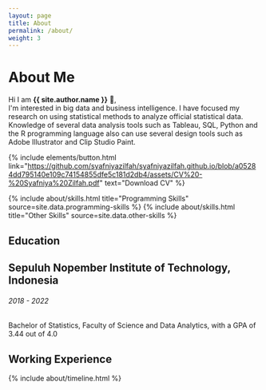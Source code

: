 ```yaml
---
layout: page
title: About
permalink: /about/
weight: 3
---
```


# **About Me**

Hi I am **{{ site.author.name }}** :wave:,<br>
I'm interested in big data and business intelligence. I have focused my research on using statistical methods to analyze official statistical data. Knowledge of several data analysis tools such as Tableau, SQL, Python and the R programming language also can use several design tools such as Adobe Illustrator and Clip Studio Paint.

{% include elements/button.html link="https://github.com/syafniyazilfah/syafniyazilfah.github.io/blob/a05284dd795140e109c74154855dfe5c181d2db4/assets/CV%20-%20Syafniya%20Zilfah.pdf" text="Download CV" %}

<div class="row">
{% include about/skills.html title="Programming Skills" source=site.data.programming-skills %}
{% include about/skills.html title="Other Skills" source=site.data.other-skills %}
</div>

## Education
<div class="timeline-body bg-themed">
    <div class="timeline-item">
        <div class="content">
          <h2>Sepuluh Nopember Institute of Technology, Indonesia</h2>
          <h6 class="date">2018 - 2022</h6>
          <p>Bachelor of Statistics, Faculty of Science and Data Analytics, with a GPA of 3.44 out of 4.0</p>
        </div>
      </div>
</div>

## Working Experience
<div class="row">
{% include about/timeline.html %}
</div>
